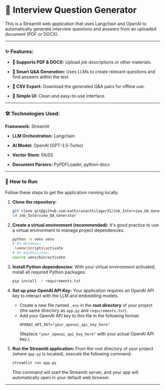 # 🤖 Interview Question Generator
This is a Streamlit web application that uses Langchain and OpenAI to automatically generate interview questions and answers from an uploaded document (PDF or DOCX).

---

### ✨ Features:
* **📄 Supports PDF & DOCX:** Upload job descriptions or other materials.

* **🧠 Smart Q&A Generation:** Uses LLMs to create relevant questions and find answers within the text.

* **💾 CSV Export:** Download the generated Q&A pairs for offline use.

* **🎨 Simple UI:** Clean and easy-to-use interface.

---

### 🛠️ Technologies Used:
**Framework:** Streamlit

* **LLM Orchestration:** Langchain

* **AI Model:** OpenAI (GPT-3.5-Turbo)

* **Vector Store:** FAISS

* **Document Parsers:** PyPDFLoader, python-docx

---

### 🚀 How to Run
Follow these steps to get the application running locally.

1.  **Clone the repository:**
    ```bash
    git clone git@github.com:kathiravanthilagar31/Job_Interview_QA_Generator.git
    cd Job_Interview_QA_Generator
    ```

2.  **Create a virtual environment (recommended):**
    It's good practice to use a virtual environment to manage project dependencies.
    ```bash
    python -m venv venv
    # On Windows:
    .\venv\Scripts\activate
    # On macOS/Linux:
    source venv/bin/activate
    ```

3.  **Install Python dependencies:**
    With your virtual environment activated, install all required Python packages:
    ```bash
    pip install -r requirements.txt
    ```
    
4.  **Set up your OpenAI API Key:**
    Your application requires an OpenAI API key to interact with the LLM and embedding models.
    * Create a new file named `.env` in the **root directory** of your project (the same directory as `app.py` and `requirements.txt`).
    * Add your OpenAI API key to this file in the following format:
        ```
        OPENAI_API_KEY="your_openai_api_key_here"
        ```
        (Replace `"your_openai_api_key_here"` with your actual OpenAI API key.)

5.  **Run the Streamlit application:**
    From the root directory of your project (where `app.py` is located), execute the following command:
    ```bash
    streamlit run app.py
    ```
    This command will start the Streamlit server, and your app will automatically open in your default web browser.

---
